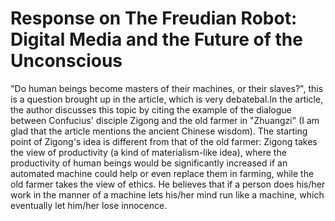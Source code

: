 # Response on The Freudian Robot: Digital Media and the Future of the Unconscious

"Do human beings become masters of their machines, or their slaves?", this is a question brought up in the article, which is very debatebal.In the article, the author discusses this topic by citing the example of the dialogue between Confucius' disciple Zigong and the old farmer in "Zhuangzi" (I am glad that the article mentions the ancient Chinese wisdom). The starting point of Zigong's idea is different from that of the old farmer: Zigong takes the view of productivity (a kind of materialism-like idea), where the productivity of human beings would be significantly increased if an automated machine could help or even replace them in farming, while the old farmer takes the view of ethics. He believes that if a person does his/her work in the manner of a machine lets his/her mind run like a machine, which eventually let him/her lose innocence.

